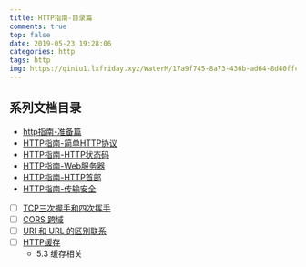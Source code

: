 ```yaml
---
title: HTTP指南-目录篇
comments: true
top: false
date: 2019-05-23 19:28:06
categories: http 
tags: http
img: https://qiniu1.lxfriday.xyz/WaterM/17a9f745-8a73-436b-ad64-8d40ffc032a4_timg.jpeg
---
```


## 系列文档目录
- [http指南-准备篇](/2019/05/23/http指南-1-准备篇/)
- [HTTP指南-简单HTTP协议](/2019/05/23/HTTP指南-简单HTTP协议/)
- [HTTP指南-HTTP状态码](/2019/05/24/HTTP指南-HTTP状态码/)
- [HTTP指南-Web服务器](/2019/05/24/HTTP指南-Web服务器/)
- [HTTP指南-HTTP首部](/2019/05/25/HTTP指南-HTTP首部/)
- [HTTP指南-传输安全](/2019/05/26/HTTP指南-传输安全/)
- [  ] [TCP三次握手和四次挥手]()
- [  ] [CORS 跨域]()
- [  ] [URI 和 URL 的区别联系]()
- [  ] [HTTP缓存]()
    - 5.3 缓存相关
